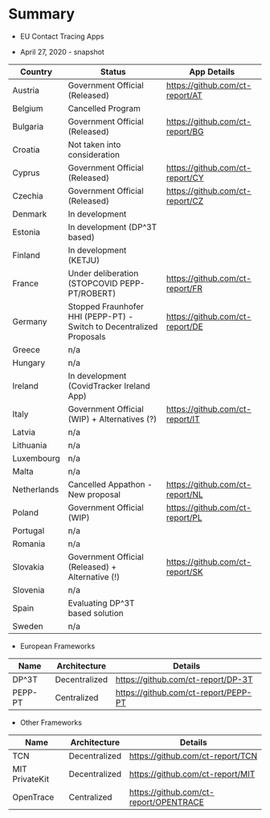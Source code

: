# Summary

- EU Contact Tracing Apps

- April 27, 2020 - snapshot

Country | Status | App Details
--------|--------|------------
Austria | Government Official (Released) | https://github.com/ct-report/AT
Belgium | Cancelled Program |
Bulgaria | Government Official (Released) | https://github.com/ct-report/BG
Croatia | Not taken into consideration |
Cyprus | Government Official (Released) | https://github.com/ct-report/CY
Czechia | Government Official (Released) | https://github.com/ct-report/CZ
Denmark | In development |
Estonia | In development (DP^3T based) |
Finland | In development (KETJU) |
France | Under deliberation (STOPCOVID PEPP-PT/ROBERT) | https://github.com/ct-report/FR
Germany | Stopped Fraunhofer HHI (PEPP-PT) - Switch to Decentralized Proposals | https://github.com/ct-report/DE
Greece | n/a |
Hungary | n/a |
Ireland | In development (CovidTracker Ireland App) |
Italy | Government Official (WIP) + Alternatives (?) | https://github.com/ct-report/IT
Latvia | n/a |
Lithuania | n/a |
Luxembourg | n/a |
Malta | n/a |
Netherlands | Cancelled Appathon - New proposal | https://github.com/ct-report/NL
Poland | Government Official (WIP) | https://github.com/ct-report/PL
Portugal | n/a |
Romania | n/a |
Slovakia | Government Official (Released) + Alternative (!) | https://github.com/ct-report/SK
Slovenia | n/a |
Spain | Evaluating DP^3T based solution |
Sweden | n/a |

- European Frameworks

Name | Architecture | Details
-----|--------------|--------
DP^3T | Decentralized | https://github.com/ct-report/DP-3T
PEPP-PT | Centralized | https://github.com/ct-report/PEPP-PT

- Other Frameworks

Name | Architecture | Details
-----|--------------|--------
TCN | Decentralized | https://github.com/ct-report/TCN
MIT PrivateKit | Decentralized | https://github.com/ct-report/MIT
OpenTrace | Centralized | https://github.com/ct-report/OPENTRACE
